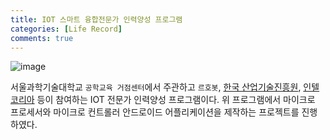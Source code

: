 ```yaml
---
title: IOT 스마트 융합전문가 인력양성 프로그램
categories: [Life Record]
comments: true
---
```

![image](https://user-images.githubusercontent.com/55519519/126888766-8740e3c6-37d6-429c-9d4d-7f1fe87ebb33.png)

서울과학기술대학교 `공학교육 거점센터`에서 주관하고 `르호봇`, [한국 산업기술진흥원], [인텔 코리아] 등이 참여하는 IOT 전문가 인력양성 프로그램이다. 
위 프로그램에서 마이크로 프로세서와 마이크로 컨트롤러 안드로이드 어플리케이션을 제작하는 프로젝트를 진행하였다.

[한국 산업기술진흥원]: https://www.kiat.or.kr/site/main/main.jsp
[인텔 코리아]:        https://www.intel.co.kr/content/www/kr/ko/homepage.html
